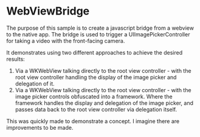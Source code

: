 # WebViewBridge
The purpose of this sample is to create a javascript bridge from a webview to the native app. The bridge is used to trigger a UIImagePickerController for taking a video with the front-facing camera.

It demonstrates using two different approaches to achieve the desired results:
1. Via a WKWebView talking directly to the root view controller - with the root view controller handling the display of the image picker and delegation of it.
2. Via a WKWebView talking directly to the root view controller - with the image picker controls obfuscated into a framework. Where the framework handles the display and delegation of the image picker, and passes data back to the root view controller via delegation itself.

This was quickly made to demonstrate a concept. I imagine there are improvements to be made.
